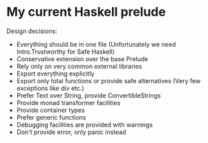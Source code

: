 # My current Haskell prelude

Design decisions:

* Everything should be in one file (Unfortunately we need Intro.Trustworthy for Safe Haskell)
* Conservative extension over the base Prelude
* Rely only on very common external libraries
* Export everything explicitly
* Export only total functions or provide safe alternatives (Very few exceptions like div etc.)
* Prefer Text over String, provide ConvertibleStrings
* Provide monad transformer facilities
* Provide container types
* Prefer generic functions
* Debugging facilities are provided with warnings
* Don't provide error, only panic instead
